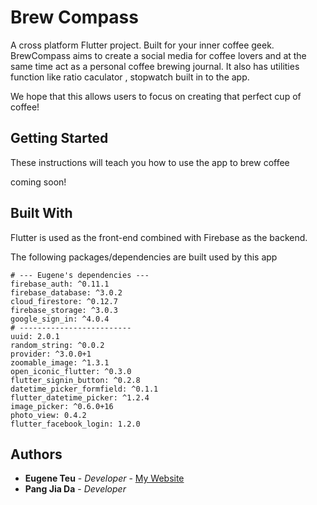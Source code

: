 # Brew Compass

A cross platform Flutter project. Built for your inner coffee geek. 
BrewCompass aims to create a social media for coffee lovers and at the same time act as a personal coffee brewing journal.  It also has utilities function like ratio caculator , stopwatch built in to the app.

We hope that this allows users to focus on creating that perfect cup of coffee!

## Getting Started

These instructions will teach you how to use the app to brew coffee

coming soon!

## Built With

Flutter is used as the front-end combined with Firebase as the backend. 

The following packages/dependencies are built used by this app
```
# --- Eugene's dependencies ---
firebase_auth: ^0.11.1
firebase_database: ^3.0.2
cloud_firestore: ^0.12.7
firebase_storage: ^3.0.3
google_sign_in: ^4.0.4
# -------------------------
uuid: 2.0.1
random_string: ^0.0.2
provider: ^3.0.0+1
zoomable_image: ^1.3.1
open_iconic_flutter: ^0.3.0
flutter_signin_button: ^0.2.8    
datetime_picker_formfield: ^0.1.1
flutter_datetime_picker: ^1.2.4
image_picker: ^0.6.0+16
photo_view: 0.4.2
flutter_facebook_login: 1.2.0
```

## Authors
             
* **Eugene Teu** - *Developer* - [My Website](https://eugeneteu.github.io/myWebsite/)
* **Pang Jia Da** - *Developer* 
